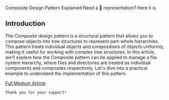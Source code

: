 Composite Design Pattern Explained
Need a 🌲 representation? Here it is

## Introduction
The Composite design pattern is a structural pattern that allows you to compose objects into tree structures to represent part-whole hierarchies. This pattern treats individual objects and compositions of objects uniformly, making it useful for working with complex tree structures. In this article, we'll explore how the Composite pattern can be applied to manage a file system hierarchy, where files and directories are treated as individual components and composites respectively. Let's dive into a practical example to understand the implementation of this pattern.

[Full Medium Article](https://medium.com/@fedcal)


```
Thank you for your support!
```
